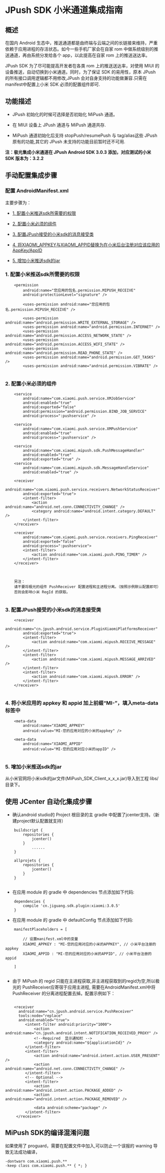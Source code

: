 # JPush SDK 小米通道集成指南


## 概述

在国内 Android 生态中，推送通道都是由终端与云端之间的长链接来维持，严重依赖于应用进程的存活状态。如今一些手机厂家会在自家 rom 中做系统级别的推送通道，再由系统分发给各个 app，以此提高在自家 rom 上的推送送达率。

JPush SDK 为了尽可能提高开发者在各类 rom 上的推送送达率，对使用 MIUI 的设备推送，自动切换到小米通道。同时，为了保证 SDK 的易用性，原本 JPush 的所有接口调用逻辑都不用修改,JPush 会对自身支持的功能做兼容.只需在manifest中配置上小米 SDK 必须的配置组件即可.

## 功能描述

+ JPush 初始化的时候可选择是否初始化 MiPush 通道。

+ 在 MIUI 设备上 JPush 通道与 MiPush 通道共存.

+ MiPush 通道初始化后支持 stopPush/resumePush 与 tag/alias这些 JPush 原有的功能,其它的 JPush 未支持的功能目前暂时还不可用.

**注：极光集成小米通道在 JPush Android SDK 3.0.3 添加，对应测试的小米 SDK 版本为：3.2.2**

## 手动配置集成步骤

### 配置 AndroidManifest.xml
主要步骤为：

* [1. 配置小米推送sdk所需要的权限](#1)

* [2. 配置小米必须的组件](#2)

* [3. 配置JPush接受的小米sdk的消息接受类](#3)

* [4. 将XIAOMI_APPKEY与XIAOMI_APPID替换为在小米后台注册对应该应用的AppKey/AppID](#4)

* [5. 增加小米推送sdk的jar](#5)



#### <h3 id="1">1. 配置小米推送sdk所需要的权限</h3>

```
 	<permission
   		android:name="您应用的包名.permission.MIPUSH_RECEIVE"
    	android:protectionLevel="signature" />

   		<uses-permission android:name="您应用的包名.permission.MIPUSH_RECEIVE" />

     	<uses-permission android:name="android.permission.WRITE_EXTERNAL_STORAGE" />
     	<uses-permission android:name="android.permission.INTERNET" />
     	<uses-permission android:name="android.permission.ACCESS_NETWORK_STATE" />
     	<uses-permission android:name="android.permission.ACCESS_WIFI_STATE" />
  		<uses-permission android:name="android.permission.READ_PHONE_STATE" />
     	<uses-permission android:name="android.permission.GET_TASKS" />
     	<uses-permission android:name="android.permission.VIBRATE" />
     	

```


#### <h3 id="2">2. 配置小米必须的组件</h3>

```
	<service
   		android:name="com.xiaomi.push.service.XMJobService"
      	android:enabled="true"
     	android:exported="false"
     	android:permission="android.permission.BIND_JOB_SERVICE"
     	android:process=":pushservice" />

  	<service
     	android:name="com.xiaomi.push.service.XMPushService"
      	android:enabled="true"
     	android:process=":pushservice" />

 	<service
		android:name="com.xiaomi.mipush.sdk.PushMessageHandler"
		android:enabled="true"
		android:exported="true" />
	<service
		android:name="com.xiaomi.mipush.sdk.MessageHandleService"
		android:enabled="true" />

	<receiver
		android:name="com.xiaomi.push.service.receivers.NetworkStatusReceiver"
		android:exported="true">
		<intent-filter>
			<action android:name="android.net.conn.CONNECTIVITY_CHANGE" />
			<category android:name="android.intent.category.DEFAULT" />
		</intent-filter>
	</receiver>
	
	<receiver
		android:name="com.xiaomi.push.service.receivers.PingReceiver"
		android:exported="false"
		android:process=":pushservice">
		<intent-filter>
			<action android:name="com.xiaomi.push.PING_TIMER" />
		</intent-filter>
	</receiver>
   
        
```

```
	另注：
	请不要将极光的组件 PushReceiver 配置进程和主进程分离。（按照示例默认配置即可）
	否则会影响小米 RegId 的获取。
	
```



#### <h3 id="3">3. 配置JPush接受的小米sdk的消息接受类</h3>


```
	<receiver
   		android:name="cn.jpush.android.service.PluginXiaomiPlatformsReceiver"
		android:exported="true">
		<intent-filter>
			<action android:name="com.xiaomi.mipush.RECEIVE_MESSAGE" />
		</intent-filter>
		<intent-filter>
			<action android:name="com.xiaomi.mipush.MESSAGE_ARRIVED" />
		</intent-filter>
		<intent-filter>
			<action android:name="com.xiaomi.mipush.ERROR" />
		</intent-filter>
	</receiver>
        
```


#### <h3 id="4">4. 将小米应用的 appkey 和 appid 加上前缀“MI-”，填入meta-data 标签中</h3>


```
	<meta-data
		android:name="XIAOMI_APPKEY"
		android:value="MI-您的应用对应的小米的appkey" />
            
	<meta-data
		android:name="XIAOMI_APPID"
		android:value="MI-您的应用对应小米的appID" />
		

```

#### <h3 id="5">5. 增加小米推送sdk的jar</h3>

从小米官网将小米sdk的jar文件(MiPush_SDK_Client_x_x_x.jar)导入到工程 libs/ 目录下。



## 使用 JCenter 自动化集成步骤

+ 确认android studio的 Project 根目录的主 gradle 中配置了jcenter支持。（新建project默认配置就支持）
 
```        
	buildscript {
		repositories {
			jcenter()
		}
            ......
	}
        
	allprojets {
		repositories {
			jcenter()
		}
	}
	
```
        
+ 在应用 module 的 gradle 中 dependencies 节点添加如下代码:


```
    dependencies {
        compile 'cn.jiguang.sdk.plugin:xiaomi:3.0.5'
    }

```

+ 在应用 module 的 gradle 中 defaultConfig 节点添加如下代码:


```
    manifestPlaceholders = [

        // 设置manifest.xml中的变量
        XIAOMI_APPKEY : "MI-您的应用对应的小米的APPKEY", // 小米平台注册的appkey
        XIAOMI_APPID : "MI-您的应用对应的小米的APPID", // 小米平台注册的appid
        
    ]
    

```

+ 由于 MiPush 的 regid 只能在主进程获取,非主进程获取到的regid为空,所以极光的 PushReceiver应寄宿于应用主进程, 需要在AndroidManifest.xml中将 PushReceiver 的分离进程配置去掉。配置示例如下：



```

	<receiver
      android:name="cn.jpush.android.service.PushReceiver"
      tools:node="replace"
      android:enabled="true">
         <intent-filter android:priority="1000">
             <action android:name="cn.jpush.android.intent.NOTIFICATION_RECEIVED_PROXY" />
             <!--Required  显示通知栏 -->
             <category android:name="${applicationId}" />
         </intent-filter>
         <intent-filter>
             <action android:name="android.intent.action.USER_PRESENT" />
             <action android:name="android.net.conn.CONNECTIVITY_CHANGE" />
         </intent-filter>
         <!-- Optional -->
         <intent-filter>
             <action android:name="android.intent.action.PACKAGE_ADDED" />
             <action android:name="android.intent.action.PACKAGE_REMOVED" />

             <data android:scheme="package" />
         </intent-filter>
     </receiver>

```

              

## MiPush SDK的编译混淆问题

如果使用了 proguard，需要在配置文件中加入,可以防止一个误报的 warning 导致无法成功编译，

	-dontwarn com.xiaomi.push.**
	-keep class com.xiaomi.push.** { *; }

